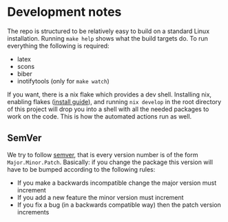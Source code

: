 # Development notes

The repo is structured to be relatively easy to build on a standard Linux
installation. Running `make help` shows what the build targets do. To run
everything the following is required:
- latex
- scons
- biber
- inotifytools (only for `make watch`)

If you want, there is a nix flake which provides a dev shell. Installing nix,
enabling flakes ([install guide](https://zero-to-nix.com/start/install)), and
running `nix develop` in the root directory of this project will drop you into
a shell with all the needed packages to work on the code. This is how the
automated actions run as well.

## SemVer

We try to follow [semver](https://semver.org/), that is every version number is of the form
`Major.Minor.Patch`. Basically: if you change the package this version will have to be
bumped according to the following rules:
- If you make a backwards incompatible change the major version must increment
- If you add a new feature the minor version must increment
- If you fix a bug (in a backwards compatible way) then the patch version increments
